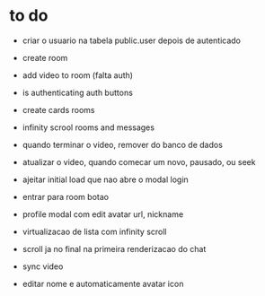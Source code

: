 # to do

- criar o usuario na tabela public.user depois de autenticado
- create room
- add video to room (falta auth)

- is authenticating auth buttons
- create cards rooms
- infinity scrool rooms and messages
- quando terminar o video, remover do banco de dados
- atualizar o video, quando comecar um novo, pausado, ou seek
- ajeitar initial load que nao abre o modal login
- entrar para room botao
- profile modal com edit avatar url, nickname
- virtualizacao de lista com infinity scroll
- scroll ja no final na primeira renderizacao do chat
- sync video
- editar nome e automaticamente avatar icon
